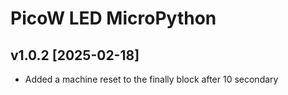 # PicoW LED MicroPython

## v1.0.2 [2025-02-18]

- Added a machine reset to the finally block after 10 secondary

